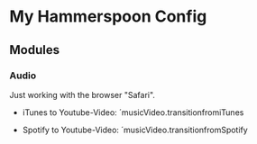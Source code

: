 # My Hammerspoon Config

## Modules

### Audio

Just working with the browser "Safari".

* iTunes to Youtube-Video: ´musicVideo.transitionfromiTunes


* Spotify to Youtube-Video: ´musicVideo.transitionfromSpotify
